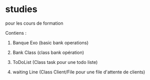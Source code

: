 # studies
pour les cours de formation

Contiens :

1. Banque Exo (basic bank operations)

2. Bank Class (class bank opération)

3. ToDoList (Class task pour une todo liste)

3. waiting Line (Class Client/File pour une file d'attente de clients)
